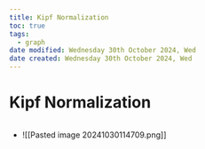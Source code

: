 ```yaml
---
title: Kipf Normalization
toc: true
tags:
  - graph
date modified: Wednesday 30th October 2024, Wed
date created: Wednesday 30th October 2024, Wed
---
```


# Kipf Normalization
```toc
```
- ![[Pasted image 20241030114709.png]]